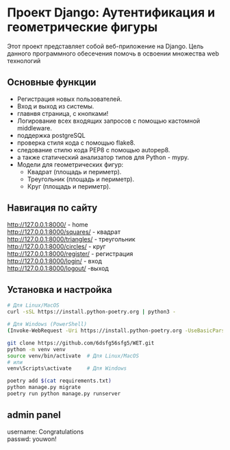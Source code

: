 # Проект Django: Аутентификация и геометрические фигуры

Этот проект представляет собой веб-приложение на Django. Цель данного программного обесечения помочь в освоении множества web технологий

## Основные функции

- Регистрация новых пользователей.
- Вход и выход из системы.
- главнвя страница, с кнопками!
- Логирование всех входящих запросов с помощью кастомной middleware.
- поддержка postgreSQL
- проверка стиля кода с помощью flake8.
- следование стилю кода PEP8 с помощью autopep8.
- а также статический анализатор типов для Python - mypy.
- Модели для геометрических фигур:
  - Квадрат (площадь и периметр).
  - Треугольник (площадь и периметр).
  - Круг (площадь и периметр).

## Навигация по сайту 
  http://127.0.0.1:8000/ - home  
  http://127.0.0.1:8000/squares/ - квадрат  
  http://127.0.0.1:8000/triangles/ - треугольник  
  http://127.0.0.1:8000/circles/ - круг  
  http://127.0.0.1:8000/register/ - регистрация  
  http://127.0.0.1:8000/login/ - вход  
  http://127.0.0.1:8000/logout/ -выход  

## Установка и настройка

```bash
# Для Linux/MacOS
curl -sSL https://install.python-poetry.org | python3 -

# Для Windows (PowerShell)
(Invoke-WebRequest -Uri https://install.python-poetry.org -UseBasicParsing).Content | python -

git clone https://github.com/6dsfg56sfg5/WET.git
python -m venv venv
source venv/bin/activate  # Для Linux/MacOS
# или
venv\Scripts\activate     # Для Windows

poetry add $(cat requirements.txt)
python manage.py migrate
poetry run python manage.py runserver
```
## admin panel
username: Congratulations  
passwd: youwon!